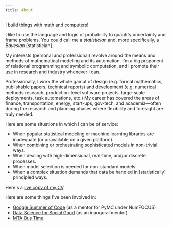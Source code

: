 ```yaml
---
title: About
---
```


I build things with math and computers!

I like to use the language and logic of probability to quantify uncertainty and
frame problems.  You could call me a *statistician* and, more specifically, a
*Bayesian* [statistician].

My interests (personal and professional) revolve around the means
and methods of mathematical modeling and its automation.  I'm a big
proponent of relational programming and symbolic computation, and
I promote their use in research and industry whenever I can.

Professionally, I work the whole gamut of design (e.g. formal mathematics,
publishable papers, technical reports) and development (e.g. numerical methods
research, production-level software projects, large-scale deployments, task
automations, etc.)  My career has covered the areas of finance,
transportation, energy, start-ups, gov-tech, and academia&mdash;often during the
research and planning phases where flexibility and foresight are truly needed.

Here are some situations in which I can be of service:

* When popular statistical modeling or machine learning libraries are inadequate (or unavailable on a given platform).
* When combining or orchestrating sophisticated models in non-trivial ways.
* When dealing with high-dimensional, real-time, and/or discrete processes.
* When model selection is needed for non-standard models.
* When a complex situation demands that data be handled in [statistically] principled ways.

Here's a [live copy of my CV](https://brandonwillard.page.link/V9Hh).

Here are some things I've been involved in:

* [Google Summer of Code](https://summerofcode.withgoogle.com/) (as a mentor for PyMC under NumFOCUS)
* [Data Science for Social Good](https://dssg.uchicago.edu/) (as an inaugural mentor)
* [MTA Bus Time](http://bustime.mta.info/wiki/Main/Technology)
